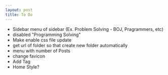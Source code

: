 ```yaml
---
layout: post
title: To Do
---
```


* Sidebar menu of sidebar (Ex. Problem Solving - BOJ, Pragrammers, etc)
* disabled "Programming Solving"
* Make enable css file update
* get url of folder so that create new folder automatically
* menu with number of Posts
* change favicon
* Add Tag
* Home Style?
